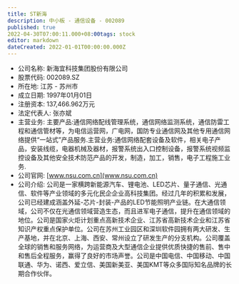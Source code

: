 ```yaml
---
title: ST新海
description: 中小板 - 通信设备 - 002089
published: true
2022-04-30T07:00:11.000+08:00tags: stock
editor: markdown
dateCreated: 2022-01-01T00:00:00.000Z
---
```


- 公司名称: 新海宜科技集团股份有限公司
- 股票代码: 002089.SZ
- 所在地: 江苏 - 苏州市
- 成立日期: 1997年01月01日
- 注册资本: 137,466.962万元
- 法定代表人: 张亦斌
- 主营业务: 主要产品:通信网络配线管理系统，通信网络监测系统，通信防雷工程和通信管材等，为电信运营网，广电网，国防专业通信网及其他专用通信网络提供“一站式”产品服务.主营业务:通信网络配套设备及软件，相关电子产品，安装线缆，电器机械及器材，报警系统出入口控制设备，报警系统视频监控设备及其他安全技术防范产品的开发，制造，加工，销售，电子工程施工业务.
- 公司官网: [www.nsu.com.cn](www.nsu.com.cn)
- 公司介绍: 公司是一家横跨新能源汽车、锂电池、LED芯片、量子通信、光通信、软件等产业领域的多元化民企企业高科技集团。经过几年的积累和发展，公司已经建成涵盖外延-芯片-封装-产品的LED节能照明产业链。在大通信领域，公司不仅在光通信领域营造生态，而且进军电子通信，提升在通信领域的地位。公司是国家火炬计划重点高新技术企业、江苏省高新技术企业和江苏省知识产权重点保护单位。公司在苏州工业园区和深圳软件园拥有两大研发、生产基地，并在北京、上海、西安、常州设立了研发生产的分支机构。公司覆盖全球的销售和服务网络，为运营商及大型通信企业提供优质快捷的售前、售中和售后全程服务，赢得了良好的市场声誉。公司是中国电信、中国移动、中国联通、华为、诺西、爱立信、美国新美亚、美国KMT等众多国际知名品牌的长期合作伙伴。


